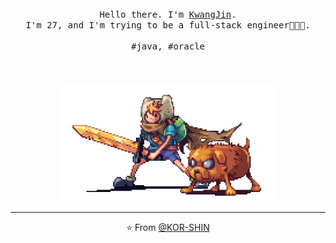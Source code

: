 
<!--
**KOR-SHIN/KOR-SHIN** is a ✨ _special_ ✨ repository because its `README.md` (this file) appears on your GitHub profile.

Here are some ideas to get you started:

- 🔭 I’m currently working on ...
- 🌱 I’m currently learning ...
- 👯 I’m looking to collaborate on ...
- 🤔 I’m looking for help with ...
- 💬 Ask me about ...
- 📫 How to reach me: ...
- 😄 Pronouns: ...
- ⚡ Fun fact: ...
-->
<p align="center">
  <br>
  <br>
  <br>
  <samp>Hello there. I'm <a href="https://selimdoyranli.com">KwangJin</a>.<br> I'm 27, and I'm trying to be a full-stack engineer👨🏽‍💻.<br><br>#java, #oracle</samp>
  <br>
  <br>
  <br>
  <br>
  <img src="https://github.com/selimdoyranli/selimdoyranli/blob/master/preview.gif" width="350" />
</p>

------------
<p align="center">⭐️ From <a href="https://github.com/kor-shin">@KOR-SHIN</a></p>
